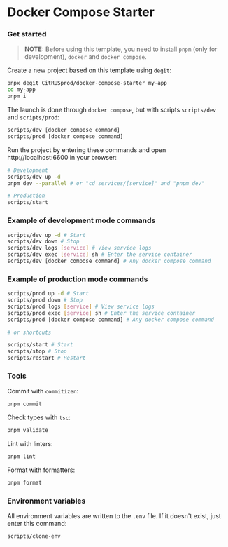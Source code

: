 # Docker Compose Starter

### Get started

> **NOTE:** Before using this template, you need to install `pnpm` (only for development), `docker` and `docker compose`.

Create a new project based on this template using `degit`:

```sh
pnpx degit CitRUSprod/docker-compose-starter my-app
cd my-app
pnpm i
```

The launch is done through `docker compose`, but with scripts `scripts/dev` and `scripts/prod`:

```sh
scripts/dev [docker compose command]
scripts/prod [docker compose command]
```

Run the project by entering these commands and open http://localhost:6600 in your browser:

```sh
# Development
scripts/dev up -d
pnpm dev --parallel # or "cd services/[service]" and "pnpm dev"

# Production
scripts/start
```

### Example of development mode commands

```sh
scripts/dev up -d # Start
scripts/dev down # Stop
scripts/dev logs [service] # View service logs
scripts/dev exec [service] sh # Enter the service container
scripts/dev [docker compose command] # Any docker compose command
```

### Example of production mode commands

```sh
scripts/prod up -d # Start
scripts/prod down # Stop
scripts/prod logs [service] # View service logs
scripts/prod exec [service] sh # Enter the service container
scripts/prod [docker compose command] # Any docker compose command

# or shortcuts

scripts/start # Start
scripts/stop # Stop
scripts/restart # Restart
```

### Tools

Commit with `commitizen`:

```sh
pnpm commit
```

Check types with `tsc`:

```sh
pnpm validate
```

Lint with linters:

```sh
pnpm lint
```

Format with formatters:

```sh
pnpm format
```

### Environment variables

All environment variables are written to the `.env` file. If it doesn't exist, just enter this command:

```sh
scripts/clone-env
```
